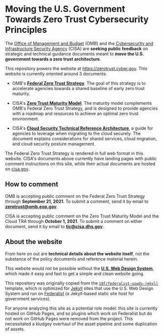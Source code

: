# Moving the U.S. Government Towards Zero Trust Cybersecurity Principles

The [Office of Management and Budget](https://www.whitehouse.gov/omb/) (OMB) and the [Cybersecurity and Infrastructure Security Agency](https://cisa.gov) (CISA) are **seeking public feedback** on strategic and technical guidance documents meant to **move the U.S. government towards a zero trust architecture**.

This repository powers the website at https://zerotrust.cyber.gov. This website is currently oriented around 3 documents:

* OMB's **[Federal Zero Trust Strategy](https://zerotrust.cyber.gov/federal-zero-trust-strategy/)**. The goal of this strategy is to accelerate agencies towards a shared baseline of early zero trust maturity.

* CISA's **[Zero Trust Maturity Model](https://zerotrust.cyber.gov/zero-trust-maturity-model/)**. The maturity model complements OMB's Federal Zero Trust Strategy, and is designed to provide agencies with a roadmap and resources to achieve an optimal zero trust environment.

* CISA's **[Cloud Security Technical Reference Architecture](https://zerotrust.cyber.gov/cloud-security-technical-reference-architecture)**, a guide for agencies to leverage when migrating to the cloud securely. The document explains considerations for shared services, cloud migration, and cloud security posture management.

The Federal Zero Trust Strategy is rendered in full web format in this website. CISA's documents above currently have landing pages with public comment instructions on this site, while their actual documents are hosted on [cisa.gov](https://cisa.gov).

## How to comment

OMB is accepting public comment on the Federal Zero Trust Strategy through **September 21, 2021**. To submit a comment, send it by email to **[zerotrust@omb.eop.gov](mailto:zerotrust@omb.eop.gov?subject=[Public%20comment]%20)**.

CISA is accepting public comment on the Zero Trust Maturity Model and the Cloud TRA through **October 1, 2021**. To submit a comment on either document, send it by email to **[tic@cisa.dhs.gov](mailto:tic@cisa.dhs.gov)**.

## About the website

From here on out are **technical details about the website itself**, not the substance of the policy documents and reference material herein.

This website would not be possible without the **[U.S. Web Design System](https://designsystem.digital.gov)**, which made it easy and fast to get a simple and clean website going.

This repository was originally copied from the [`18f/federalist-uswds-jekyll`](https://github.com/18F/federalist-uswds-jekyll) template, which is optimized for [Jekyll](https://jekyllrb.com) sites that use the U.S. Web Design System and run on [Federalist](https://federalist.18f.gov) (a Jekyll-based static site host for government services).

For anyone analyzing this site as a potential role model: this site is currently hosted on GitHub Pages, and so plugins which work on Federalist but do not work on GitHub Pages were removed from the project. This necessitated a kludgey overhaul of the asset pipeline and some duplication of assets.

